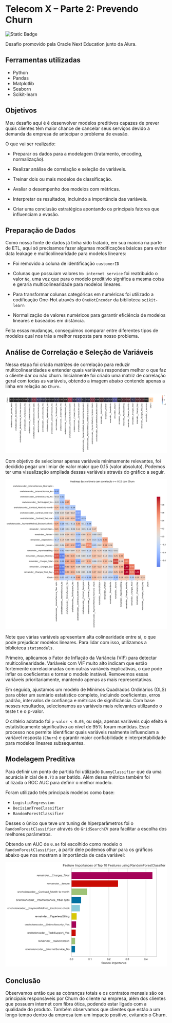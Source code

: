 # Telecom X – Parte 2: Prevendo Churn
![Static Badge](https://img.shields.io/badge/status-em_desenvolvimento-blue)

Desafio promovido pela Oracle Next Education junto da Alura.

## Ferramentas utilizadas
- Python
- Pandas
- Matplotlib
- Seaborn
- Scikit-learn

## Objetivos
Meu desafio aqui é é desenvolver modelos preditivos capazes de prever quais clientes têm maior chance de cancelar seus serviços devido a demanda da empresa de antecipar o problema de evasão.

O que vai ser realizado:
- Preparar os dados para a modelagem (tratamento, encoding, normalização).

- Realizar análise de correlação e seleção de variáveis.

- Treinar dois ou mais modelos de classificação.

- Avaliar o desempenho dos modelos com métricas.

- Interpretar os resultados, incluindo a importância das variáveis.

- Criar uma conclusão estratégica apontando os principais fatores que influenciam a evasão.

## Preparação de Dados
Como nossa fonte de dados já tinha sido tratado, em sua maioria na parte de ETL, aqui só precisamos fazer algumas modificações básicas para evitar data leakage e multicolinearidade para modelos lineares:

- Foi removido a coluna de identificação `customerID`

- Colunas que possuiam valores `No internet service` foi reatribuido o valor `No`, uma vez que para o modelo preditivio significa a mesma coisa e geraria multicolinearidade para modelos lineares.

- Para transformar colunas categóricas em numéricas foi utilizado a codificação One-Hot através do `OneHotEncoder` da biblioteca `scikit-learn` 

- Normalização de valores numéricos para garantir eficiência de modelos lineares e baseados em distância.

Feita essas mudanças, conseguimos comparar entre diferentes tipos de modelos qual nos trás a melhor resposta para nosso problema.

## Análise de Correlação e Seleção de Variáveis

Nessa etapa foi criada matrizes de correlação para reduzir multicolinearidades e entender quais variáveis respondem melhor o que faz o cliente dar ou não churn. Inicialmente foi criado uma matriz de correlação geral com todas as variáveis, obtendo a imagem abaixo contendo apenas a linha em relação ao `Churn`.

![Churn](imgs\churn_corr.png)

Com objetivo de selecionar apenas variáveis minimamente relevantes, foi decidido pegar um limiar de valor maior que 0.15 (valor absoluto). Podemos ter uma visualização ampliada dessas variáveis através do gráfico a seguir.

![Heatmap das variáveis com correlação >= 0.15 com Churn](imgs\corr_015.png)

Note que várias variáveis apresentam alta colinearidade entre si, o que pode prejudicar modelos lineares. Para lidar com isso, utilizamos a biblioteca `statsmodels`.

Primeiro, aplicamos o Fator de Inflação da Variância (VIF) para detectar multicolinearidade. Variáveis com VIF muito alto indicam que estão fortemente correlacionadas com outras variáveis explicativas, o que pode inflar os coeficientes e tornar o modelo instável. Removemos essas variáveis prioritariamente, mantendo apenas as mais representativas.

Em seguida, ajustamos um modelo de Mínimos Quadrados Ordinários (OLS) para obter um sumário estatístico completo, incluindo coeficientes, erros padrão, intervalos de confiança e métricas de significância. Com base nesses resultados, selecionamos as variáveis mais relevantes utilizando o teste t e o p-valor.

O critério adotado foi `p-valor < 0.05`, ou seja, apenas variáveis cujo efeito é estatisticamente significativo ao nível de 95% foram mantidas. Esse processo nos permite identificar quais variáveis realmente influenciam a variável resposta (`Churn`) e garantir maior confiabilidade e interpretabilidade para modelos lineares subsequentes.

## Modelagem Preditiva
Para definir um ponto de partida foi utilizado `DummyClassifier` que da uma acurácia inicial de `0.73` a ser batido. Além dessa métrica também foi utilizada o ROC AUC para definir o melhor modelo.

Foram utilizado três principais modelos como base:
- `LogisticRegression`
- `DecisionTreeClassifier`
- `RandomForestClassifier` 

Desses o único que teve um tuning de hiperparâmetros foi o `RandomForestClassifier` através do `GridSearchCV` para facilitar a escolha dos melhores parâmetros.

Obtendo um AUC de `0.84` foi escolhido como modelo o `RandomForestClassifier`, a partir dele podemos olhar para os gráficos abaixo que nos mostram a importância de cada variável:

![Feature Importance](imgs\feature_importance.png)

## Conclusão

Observamos então que as cobranças totais e os contratos mensais são os principais responsáveis por Churn do cliente na empresa, além dos clientes que possuem internet com fibra ótica, podendo estar ligado com a qualidade do produto. Também observamos que clientes que estão a um longo tempo dentro da empresa tem um impacto positivo, evitando o Churn.

